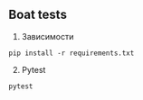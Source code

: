 <h2>Boat tests</h2>

1. Зависимости

```
pip install -r requirements.txt
```

2. Pytest

```
pytest
```

